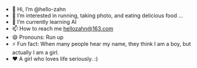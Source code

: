 - 👋 Hi, I’m @hello-zahn
- 👀 I’m interested in running, taking photo, and eating delicious food ...
- 🌱 I’m currently learning AI
- 📫 How to reach me hellozahn@163.com
- 😄 Pronouns: Run up
- ⚡ Fun fact: When many people hear my name, they think I am a boy, but actually I am a girl.
- ❤️ A girl who loves life seriously. :)

<!---
hello-zahn/hello-zahn is a ✨ special ✨ repository because its `README.md` (this file) appears on your GitHub profile.
You can click the Preview link to take a look at your changes.
--->
